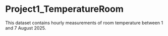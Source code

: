 # Project1_TemperatureRoom
This dataset contains hourly measurements of room temperature between 1 and 7 August 2025.
